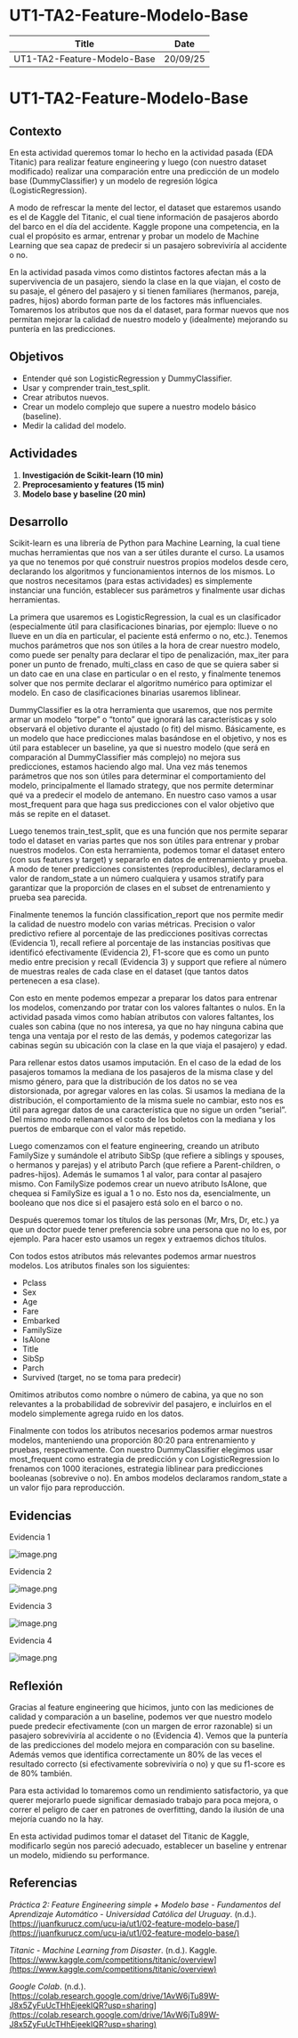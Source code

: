 # UT1-TA2-Feature-Modelo-Base

| Title | Date |
| --- | --- |
| UT1-TA2-Feature-Modelo-Base | 20/09/25 |

# UT1-TA2-Feature-Modelo-Base

## **Contexto**

En esta actividad queremos tomar lo hecho en la actividad pasada (EDA Titanic) para realizar feature engineering y luego (con nuestro dataset modificado) realizar una comparación entre una predicción de un modelo base (DummyClassifier) y un modelo de regresión lógica (LogisticRegression).

A modo de refrescar la mente del lector, el dataset que estaremos usando es el de Kaggle del Titanic, el cual tiene información de pasajeros abordo del barco en el día del accidente. Kaggle propone una competencia, en la cual el propósito es armar, entrenar y probar un modelo de Machine Learning que sea capaz de predecir si un pasajero sobreviviría al accidente o no. 

En la actividad pasada vimos como distintos factores afectan más a la supervivencia de un pasajero, siendo la clase en la que viajan, el costo de su pasaje, el género del pasajero y si tienen familiares (hermanos, pareja, padres, hijos) abordo forman parte de los factores más influenciales. Tomaremos los atributos que nos da el dataset, para formar nuevos que nos permitan mejorar la calidad de nuestro modelo y (idealmente) mejorando su puntería en las predicciones.

## **Objetivos**

- Entender qué son LogisticRegression y DummyClassifier.
- Usar y comprender train_test_split.
- Crear atributos nuevos.
- Crear un modelo complejo que supere a nuestro modelo básico (baseline).
- Medir la calidad del modelo.

## **Actividades**

1. **Investigación de Scikit-learn (10 min)**
2. **Preprocesamiento y features (15 min)**
3. **Modelo base y baseline (20 min)**

## **Desarrollo**

Scikit-learn es una librería de Python para Machine Learning, la cual tiene muchas herramientas que nos van a ser útiles durante el curso. La usamos ya que no tenemos por qué construir nuestros propios modelos desde cero, declarando los algoritmos y funcionamientos internos de los mismos. Lo que nostros necesitamos (para estas actividades) es simplemente instanciar una función, establecer sus parámetros y finalmente usar dichas herramientas.

La primera que usaremos es LogisticRegression, la cual es un clasificador (especialmente útil para clasificaciones binarias, por ejemplo: llueve o no llueve en un día en particular, el paciente está enfermo o no, etc.). Tenemos muchos parámetros que nos son útiles a la hora de crear nuestro modelo, como puede ser penalty para declarar el tipo de penalización, max_iter para poner un punto de frenado, multi_class en caso de que se quiera saber si un dato cae en una clase en particular o en el resto, y finalmente tenemos solver que nos permite declarar el algoritmo numérico para optimizar el modelo. En caso de clasificaciones binarias usaremos liblinear.

DummyClassifier es la otra herramienta que usaremos, que nos permite armar un modelo “torpe” o “tonto” que ignorará las características y solo observará el objetivo durante el ajustado (o fit) del mismo. Básicamente, es un modelo que hace predicciones malas basándose en el objetivo, y nos es útil para establecer un baseline, ya que si nuestro modelo (que será en comparación al DummyClassifier más complejo) no mejora sus predicciones, estamos haciendo algo mal. Una vez más tenemos parámetros que nos son útiles para determinar el comportamiento del modelo, principalmente el llamado strategy, que nos permite determinar qué va a predecir el modelo de antemano. En nuestro caso vamos a usar most_frequent para que haga sus predicciones con el valor objetivo que más se repite en el dataset.

Luego tenemos train_test_split, que es una función que nos permite separar todo el dataset en varias partes que nos son útiles para entrenar y probar nuestros modelos. Con esta herramienta, podemos tomar el dataset entero (con sus features y target) y separarlo en datos de entrenamiento y prueba. A modo de tener predicciones consistentes (reproducibles), declaramos el valor de random_state a un número cualquiera y usamos stratify para garantizar que la proporción de clases en el subset de entrenamiento y prueba sea parecida.

Finalmente tenemos la función classification_report que nos permite medir la calidad de nuestro modelo con varias métricas. Precision o valor predictivo refiere al porcentaje de las predicciones positivas correctas (Evidencia 1), recall refiere al porcentaje de las instancias positivas que identificó efectivamente (Evidencia 2), F1-score que es como un punto medio entre precision y recall (Evidencia 3) y support que refiere al número de muestras reales de cada clase en el dataset (que tantos datos pertenecen a esa clase).

Con esto en mente podemos empezar a preparar los datos para entrenar los modelos, comenzando por tratar con los valores faltantes o nulos. En la actividad pasada vimos como habían atributos con valores faltantes, los cuales son cabina (que no nos interesa, ya que no hay ninguna cabina que tenga una ventaja por el resto de las demás, y podemos categorizar las cabinas según su ubicación con la clase en la que viaja el pasajero) y edad.

Para rellenar estos datos usamos imputación. En el caso de la edad de los pasajeros tomamos la mediana de los pasajeros de la misma clase y del mismo género, para que la distribución de los datos no se vea distorsionada, por agregar valores en las colas. Si usamos la mediana de la distribución, el comportamiento de la misma suele no cambiar, esto nos es útil para agregar datos de una característica que no sigue un orden “serial”. Del mismo modo rellenamos el costo de los boletos con la mediana y los puertos de embarque con el valor más repetido.

Luego comenzamos con el feature engineering, creando un atributo FamilySize y sumándole el atributo SibSp (que refiere a siblings y spouses, o hermanos y parejas) y el atributo Parch (que refiere a Parent-children, o padres-hijos). Además le sumamos 1 al valor, para contar al pasajero mismo. Con FamilySize podemos crear un nuevo atributo IsAlone, que chequea si FamilySize es igual a 1 o no. Esto nos da, esencialmente, un booleano que nos dice si el pasajero está solo en el barco o no.

Después queremos tomar los títulos de las personas (Mr, Mrs, Dr, etc.) ya que un doctor puede tener preferencia sobre una persona que no lo es, por ejemplo. Para hacer esto usamos un regex y extraemos dichos títulos.

Con todos estos atributos más relevantes podemos armar nuestros modelos. Los atributos finales son los siguientes:

- Pclass
- Sex
- Age
- Fare
- Embarked
- FamilySize
- IsAlone
- Title
- SibSp
- Parch
- Survived (target, no se toma para predecir)

Omitimos atributos como nombre o número de cabina, ya que no son relevantes a la probabilidad de sobrevivir del pasajero, e incluirlos en el modelo simplemente agrega ruido en los datos.

Finalmente con todos los atributos necesarios podemos armar nuestros modelos, manteniendo una proporción 80:20 para entrenamiento y pruebas, respectivamente. Con nuestro DummyClassifier elegimos usar most_frequent como estrategia de predicción y con LogisticRegression lo frenamos con 1000 iteraciones, estrategia liblinear para predicciones booleanas (sobrevive o no). En ambos modelos declaramos random_state a un valor fijo para reproducción.

## **Evidencias**

Evidencia 1

![image.png](../assets/ut1_ta2/image.png)

Evidencia 2

![image.png](../assets/ut1_ta2/image_1.png)

Evidencia 3

![image.png](../assets/ut1_ta2/image_2.png)

Evidencia 4

![image.png](../assets/ut1_ta2/image_3.png)

## **Reflexión**

Gracias al feature engineering que hicimos, junto con las mediciones de calidad y comparación a un baseline, podemos ver que nuestro modelo puede predecir efectivamente (con un margen de error razonable) si un pasajero sobreviviría al accidente o no (Evidencia 4). Vemos que la puntería de las predicciones del modelo mejora en comparación con su baseline. Además vemos que identifica correctamente un 80% de las veces el resultado correcto (si efectivamente sobreviviría o no) y que su f1-score es de 80% también. 

Para esta actividad lo tomaremos como un rendimiento satisfactorio, ya que querer mejorarlo puede significar demasiado trabajo para poca mejora, o correr el peligro de caer en patrones de overfitting, dando la ilusión de una mejoría cuando no la hay.

En esta actividad pudimos tomar el dataset del Titanic de Kaggle, modificarlo según nos pareció adecuado, establecer un baseline y entrenar un modelo, midiendo su performance.

## **Referencias**

*Práctica 2: Feature Engineering simple + Modelo base - Fundamentos del Aprendizaje Automático - Universidad Católica del Uruguay*. (n.d.). [https://juanfkurucz.com/ucu-ia/ut1/02-feature-modelo-base/](https://juanfkurucz.com/ucu-ia/ut1/02-feature-modelo-base/)

*Titanic - Machine Learning from Disaster*. (n.d.). Kaggle. [https://www.kaggle.com/competitions/titanic/overview](https://www.kaggle.com/competitions/titanic/overview)

*Google Colab*. (n.d.). [https://colab.research.google.com/drive/1AvW6jTu89W-J8x5ZyFuUcTHhEjeekIQR?usp=sharing](https://colab.research.google.com/drive/1AvW6jTu89W-J8x5ZyFuUcTHhEjeekIQR?usp=sharing)